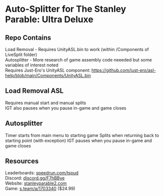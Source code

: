 # Auto-Splitter for The Stanley Parable: Ultra Deluxe

## Repo Contains

Load Removal - Requires UnityASL.bin to work (within /Components of LiveSplit folder)  
Autosplitter - More research of game assembly code neeeded but some variables of interest noted  
Requires Just-Ero's UnityASL component: https://github.com/just-ero/asl-help/blob/main/Components/UnityASL.bin

## Load Removal ASL

Requires manual start and manual splits  
IGT also pauses when you pause in-game and game closes

## Autosplitter

Timer starts from main menu to starting game
Splits when returning back to starting point (with exception)
IGT pauses when you pause in-game and game closes

## Resources

Leaderboards: [speedrun.com/tspud](https://www.speedrun.com/tspud)  
Discord: [discord.gg/F7hBBye](https://discord.gg/F7hBBye)  
Website: [stanleyparable2.com](https://stanleyparable2.com/)  
Game: [s.team/a/1703340](https://s.team/a/1703340/) ($24.99)  
